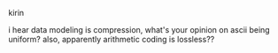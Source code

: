kirin

i hear data modeling is compression, what's your opinion on ascii being uniform? also, apparently arithmetic coding is lossless??

